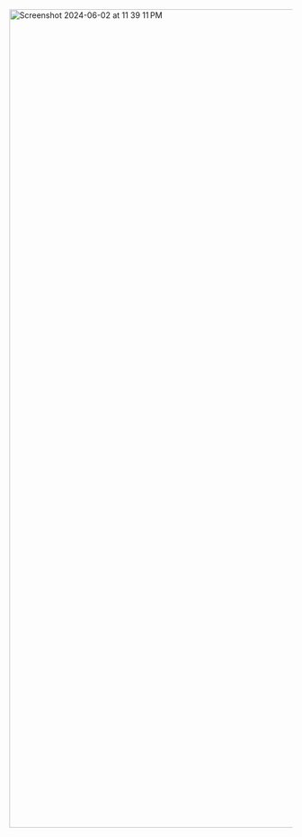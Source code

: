 <img width="1455" alt="Screenshot 2024-06-02 at 11 39 11 PM" src="https://github.com/lillyxcko/lillyxcko.github.io/assets/79551113/afe4ce21-aabd-4856-a000-0c68ec445ea1">
